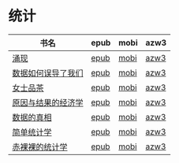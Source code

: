 # 统计

| 书名 | epub | mobi | azw3 |
| --- | --- | --- | --- |
| [涌现](http://ct.dalanmei.com/f/31084289-771230778-d8dc4d) | [epub](http://ct.dalanmei.com/f/31084289-771230778-d8dc4d) | [mobi](http://ct.dalanmei.com/f/31084289-771246324-6eed21) | [azw3](http://ct.dalanmei.com/f/31084289-771236051-38407b) |
| [数据如何误导了我们](http://ct.dalanmei.com/f/31084289-570171369-d417d5) | [epub](http://ct.dalanmei.com/f/31084289-570171369-d417d5) | [mobi](http://ct.dalanmei.com/f/31084289-570291938-e7c554) | [azw3](http://ct.dalanmei.com/f/31084289-570360591-334e0d) |
| [女士品茶](http://ct.dalanmei.com/f/31084289-569449178-f8c345) | [epub](http://ct.dalanmei.com/f/31084289-569449178-f8c345) | [mobi](http://ct.dalanmei.com/f/31084289-570213460-8fe27f) | [azw3](http://ct.dalanmei.com/f/31084289-571417618-514f1f) |
| [原因与结果的经济学](http://ct.dalanmei.com/f/31084289-571659027-d849f6) | [epub](http://ct.dalanmei.com/f/31084289-571659027-d849f6) | [mobi](http://ct.dalanmei.com/f/31084289-572116859-c97f62) | [azw3](http://ct.dalanmei.com/f/31084289-572177850-eba37c) |
| [数据的真相](http://ct.dalanmei.com/f/31084289-571522332-0c44d9) | [epub](http://ct.dalanmei.com/f/31084289-571522332-0c44d9) | [mobi](http://ct.dalanmei.com/f/31084289-571778915-a747be) | [azw3](http://ct.dalanmei.com/f/31084289-571925355-ce9d71) |
| [简单统计学](http://ct.dalanmei.com/f/31084289-571533323-73c3df) | [epub](http://ct.dalanmei.com/f/31084289-571533323-73c3df) | [mobi](http://ct.dalanmei.com/f/31084289-571803114-13c356) | [azw3](http://ct.dalanmei.com/f/31084289-571989965-374d4f) |
| [赤裸裸的统计学](http://ct.dalanmei.com/f/31084289-571552959-81f10a) | [epub](http://ct.dalanmei.com/f/31084289-571552959-81f10a) | [mobi](http://ct.dalanmei.com/f/31084289-571883416-2dd642) | [azw3](http://ct.dalanmei.com/f/31084289-572069576-92d813) |
